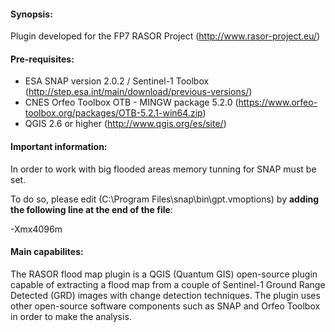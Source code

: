 #### Synopsis:

Plugin developed for the FP7 RASOR Project (http://www.rasor-project.eu/)

#### Pre-requisites:

+ ESA SNAP version 2.0.2 / Sentinel-1 Toolbox (http://step.esa.int/main/download/previous-versions/)
+ CNES Orfeo Toolbox OTB - MINGW package 5.2.0 (https://www.orfeo-toolbox.org/packages/OTB-5.2.1-win64.zip)
+ QGIS 2.6 or higher (http://www.qgis.org/es/site/)

#### Important information:

In order to work with big flooded areas memory tunning for SNAP must be set. 

To do so, please edit (C:\Program Files\snap\bin\gpt.vmoptions) by **adding the following line at the end of the file**:

-Xmx4096m

#### Main capabilites:

The RASOR flood map plugin is a QGIS (Quantum GIS) open-source plugin capable of extracting a flood map from a couple of Sentinel-1 Ground Range Detected (GRD) images with change detection techniques. The plugin uses other open-source software components such as SNAP and Orfeo Toolbox in order to make the analysis.
